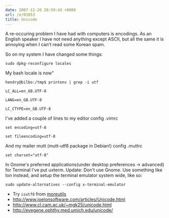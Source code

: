```yaml
---
date: 2007-12-26 20:59:43 +0000
url: /e/01053
title: Unicode
---
```


A re-occuring problem I have had with computers is encodings.  As an English speaker I have not need anything except ASCII, but all the same it is annoying when I can't read some Korean spam.

So on my system I have changed some things:


	sudo dpkg-reconfigure locales

My bash locale is now"


	hendry@bilbo:/tmp$ printenv | grep -i utf

	LC_ALL=en_GB.UTF-8

	LANG=en_GB.UTF-8

	LC_CTYPE=en_GB.UTF-8

I've added a couple of lines to my editor config .vimrc


	set encoding=utf-8

	set fileencoding=utf-8

And my mailer mutt (mutt-utf8 package in Debian!) config .muttrc


	set charset="utf-8"

In Gnome's preferred applications(under desktop preferences -> advanced) for Terminal I've put uxterm.
Update: Don't use Gnome. Use something like Ion instead, and setup the terminal emulator system wide, like so:


	sudo update-alternatives --config x-terminal-emulator

* Try `isutf8` from [moreutils](http://packages.qa.debian.org/m/moreutils.html)
* http://www.joelonsoftware.com/articles/Unicode.html
* http://www.cl.cam.ac.uk/~mgk25/unicode.html
* http://eyegene.ophthy.med.umich.edu/unicode/
